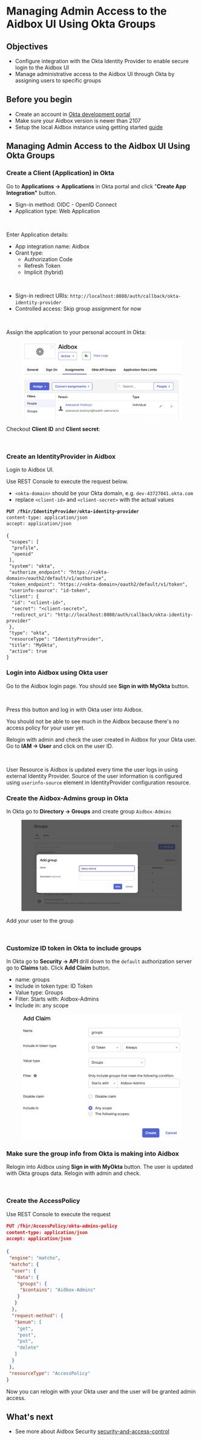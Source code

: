 # Managing Admin Access to the Aidbox UI Using Okta Groups

## Objectives

* Configure integration with the Okta Identity Provider to enable secure login to the Aidbox UI
* Manage administrative access to the Aidbox UI through Okta by assigning users to specific groups

## Before you begin

* Create an account in [Okta development portal](https://developer.okta.com/)
* Make sure your Aidbox version is newer than 2107
* Setup the local Aidbox instance using getting started [guide](../../getting-started/run-aidbox-locally.md)

## Managing Admin Access to the Aidbox UI Using Okta Groups

### Create a Client (Application) in Okta

Go to **Applications -> Applications** in Okta portal and click "**Create App Integration"** button.

* Sign-in method: OIDC - OpenID Connect
* Application type: Web Application

<figure><img src="9c23353d-cbc1-4c94-99cc-fa54bccce8ff.png" alt=""><figcaption></figcaption></figure>

Enter Application details:

* App integration name: Aidbox
* Grant type:&#x20;
  * Authorization Code
  * Refresh Token
  * Implicit (hybrid)

<figure><img src="d32c096e-490a-4693-bccd-365dff9d20b0.png" alt=""><figcaption></figcaption></figure>

* Sign-in redirect URIs: `http://localhost:8080/auth/callback/okta-identity-provider`
* Controlled access: Skip group assignment for now

<figure><img src="80085c63-a2c8-45ab-a72c-89bd01b63b44.png" alt=""><figcaption></figcaption></figure>

Assign the application to your personal account in Okta:

<figure><img src="../../../.gitbook/assets/c638afd9-5ef6-4dd2-b59c-24aed3ff1458.png" alt=""><figcaption></figcaption></figure>

Checkout **Client ID** and **Client secret**:

<figure><img src="a23dbebb-d35f-4ac6-9632-a5d4012dac23.png" alt=""><figcaption></figcaption></figure>

### Create an IdentityProvider in Aidbox

Login to Aidbox UI.&#x20;

Use REST Console to execute the request below.

* `<okta-domain>` should be your Okta domain, e.g. `dev-43727041.okta.com`
* replace `<client-id>` and `<client-secret>` with the actual values

<pre class="language-json"><code class="lang-json"><strong>PUT /fhir/IdentityProvider/okta-identity-provider
</strong>content-type: application/json
accept: application/json

{
 "scopes": [
  "profile",
  "openid"
 ],
 "system": "okta",
 "authorize_endpoint": "https://&#x3C;okta-domain>/oauth2/default/v1/authorize",
 "token_endpoint": "https://&#x3C;okta-domain>/oauth2/default/v1/token",
 "userinfo-source": "id-token",
 "client": {
  "id": "&#x3C;client-id>",
  "secret": "&#x3C;client-secret>",
  "redirect_uri": "http://localhost:8080/auth/callback/okta-identity-provider"
 },
 "type": "okta",
 "resourceType": "IdentityProvider",
 "title": "MyOkta",
 "active": true
}
</code></pre>

### Login into Aidbox using Okta user

Go to the Aidbox login page. You should see **Sign in with MyOkta** button.&#x20;

<figure><img src="02dfedda-b968-4ec7-a448-91e04b6e5da8.png" alt="" width="375"><figcaption></figcaption></figure>

Press this button and log in with Okta user into Aidbox.

You should not be able to see much in the Aidbox because there's no access policy for your user yet.

Relogin with admin and check the user created in Aidbox for your Okta user. Go to **IAM -> User** and click on the user ID.

<figure><img src="8de0d7cc-12d6-40db-aef7-2289cd24e361.png" alt=""><figcaption></figcaption></figure>

User Resource is Aidbox is updated every time the user logs in using external Identity Provider. Source of the user information is configured using `userinfo-source` element in IdentityProvider configuration resource.&#x20;

### Create the Aidbox-Admins group in Okta

In Okta go to **Directory -> Groups** and create group `Aidbox-Admins`

<figure><img src="../../../.gitbook/assets/c5ca3a9b-a41a-4d90-9230-69ce8573ad31.png" alt=""><figcaption></figcaption></figure>

Add your user to the group

<figure><img src="558f0157-148f-4154-b88a-1092a8b5b975.png" alt=""><figcaption></figcaption></figure>

### Customize ID token in Okta to include groups

In Okta go to **Security -> API** drill down to the `default` authorization server go to **Claims** tab. Click **Add Claim** button.

* name: groups
* Include in token type: ID Token
* Value type: Groups
* Filter: Starts with: Aidbox-Admins
* Include in: any scope

<figure><img src="../../../.gitbook/assets/6dcfa236-32ae-42db-b6ca-7d52942bc0d9.png" alt=""><figcaption></figcaption></figure>

### Make sure the group info from Okta is making into Aidbox

Relogin into Aidbox using **Sign in with MyOkta** button. The user is updated with Okta groups data. Relogin with admin and check.

<figure><img src="301037f2-cf92-49e7-813c-12a97818c4eb.png" alt=""><figcaption></figcaption></figure>

### Create the AccessPolicy

Use REST Console to execute the request

```json
PUT /fhir/AccessPolicy/okta-admins-policy
content-type: application/json
accept: application/json

{
 "engine": "matcho",
 "matcho": {
  "user": {
   "data": {
    "groups": {
     "$contains": "Aidbox-Admins"
    }
   }
  },
  "request-method": {
   "$enum": [
    "get",
    "post",
    "put",
    "delete"
   ]
  }
 },
 "resourceType": "AccessPolicy"
}
```

Now you can relogin with your Okta user and the user will be granted admin access.

## What's next

* See more about Aidbox Security [security-and-access-control](../../modules/security-and-access-control/README.md)
